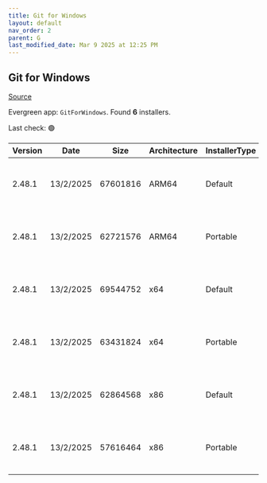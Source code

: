 ```yaml
---
title: Git for Windows
layout: default
nav_order: 2
parent: G
last_modified_date: Mar 9 2025 at 12:25 PM
---
```


## Git for Windows

[Source](https://gitforwindows.org/)

Evergreen app: `GitForWindows`. Found **6** installers.

Last check: 🟢

| Version | Date      | Size     | Architecture | InstallerType | Type | URI                                                                                                                                                                                                                        |
| ------- | --------- | -------- | ------------ | ------------- | ---- | -------------------------------------------------------------------------------------------------------------------------------------------------------------------------------------------------------------------------- |
| 2.48.1  | 13/2/2025 | 67601816 | ARM64        | Default       | exe  | [https://github.com/git-for-windows/git/releases/download/v2.48.1.windows.1/Git-2.48.1-arm64.exe](https://github.com/git-for-windows/git/releases/download/v2.48.1.windows.1/Git-2.48.1-arm64.exe)                         |
| 2.48.1  | 13/2/2025 | 62721576 | ARM64        | Portable      | exe  | [https://github.com/git-for-windows/git/releases/download/v2.48.1.windows.1/PortableGit-2.48.1-arm64.7z.exe](https://github.com/git-for-windows/git/releases/download/v2.48.1.windows.1/PortableGit-2.48.1-arm64.7z.exe)   |
| 2.48.1  | 13/2/2025 | 69544752 | x64          | Default       | exe  | [https://github.com/git-for-windows/git/releases/download/v2.48.1.windows.1/Git-2.48.1-64-bit.exe](https://github.com/git-for-windows/git/releases/download/v2.48.1.windows.1/Git-2.48.1-64-bit.exe)                       |
| 2.48.1  | 13/2/2025 | 63431824 | x64          | Portable      | exe  | [https://github.com/git-for-windows/git/releases/download/v2.48.1.windows.1/PortableGit-2.48.1-64-bit.7z.exe](https://github.com/git-for-windows/git/releases/download/v2.48.1.windows.1/PortableGit-2.48.1-64-bit.7z.exe) |
| 2.48.1  | 13/2/2025 | 62864568 | x86          | Default       | exe  | [https://github.com/git-for-windows/git/releases/download/v2.48.1.windows.1/Git-2.48.1-32-bit.exe](https://github.com/git-for-windows/git/releases/download/v2.48.1.windows.1/Git-2.48.1-32-bit.exe)                       |
| 2.48.1  | 13/2/2025 | 57616464 | x86          | Portable      | exe  | [https://github.com/git-for-windows/git/releases/download/v2.48.1.windows.1/PortableGit-2.48.1-32-bit.7z.exe](https://github.com/git-for-windows/git/releases/download/v2.48.1.windows.1/PortableGit-2.48.1-32-bit.7z.exe) |
